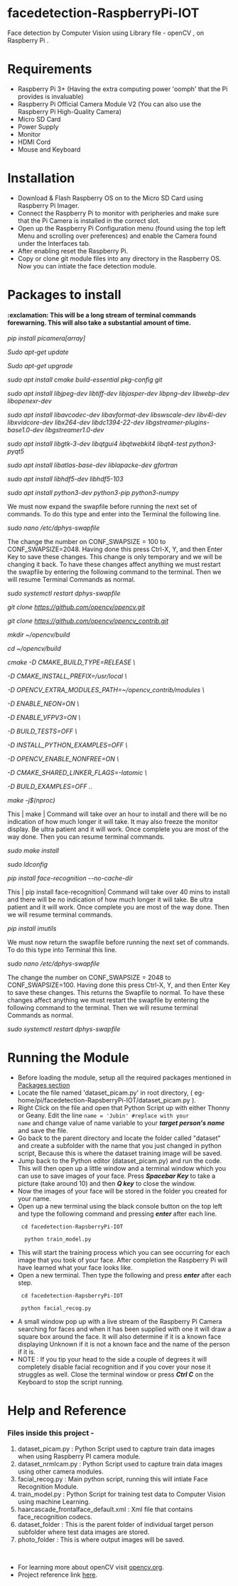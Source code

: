 # facedetection-RaspberryPi-IOT
Face detection by Computer Vision using Library file - openCV , on Raspberry Pi  . 

# Requirements 
- Raspberry Pi 3+ (Having the extra computing power 'oomph' that the Pi provides is invaluable)
- Raspberry Pi Official Camera Module V2 (You can also use the Raspberry Pi High-Quality Camera)
- Micro SD Card 
- Power Supply 
- Monitor
- HDMI Cord 
- Mouse and Keyboard

# Installation 
- Download & Flash Raspberry OS on to the Micro SD Card using Raspberry Pi Imager.
- Connect the Raspberry Pi to monitor with peripheries and make sure that the Pi Camera is installed in the correct slot.
- Open up the Raspberry Pi Configuration menu (found using the top left Menu and scrolling over preferences) and enable the Camera found under the Interfaces tab.
- After enabling reset the Raspberry Pi.
- Copy or clone git module files into any directory in the Raspberry OS. Now you can intiate the face detection module.

# Packages to install

<h4>:exclamation: This will be a long stream of terminal commands forewarning. This will also take a substantial amount of time.</h4>

<em>
  
pip install picamera[array]

Sudo apt-get update

Sudo apt-get upgrade

sudo apt install cmake build-essential pkg-config git

sudo apt install libjpeg-dev libtiff-dev libjasper-dev libpng-dev libwebp-dev libopenexr-dev

sudo apt install libavcodec-dev libavformat-dev libswscale-dev libv4l-dev libxvidcore-dev libx264-dev libdc1394-22-dev libgstreamer-plugins-base1.0-dev libgstreamer1.0-dev

sudo apt install libgtk-3-dev libqtgui4 libqtwebkit4 libqt4-test python3-pyqt5

sudo apt install libatlas-base-dev liblapacke-dev gfortran

sudo apt install libhdf5-dev libhdf5-103

sudo apt install python3-dev python3-pip python3-numpy  </em>

We must now expand the swapfile before running the next set of commands. To do this type and enter into the Terminal the following line.

<em>sudo nano /etc/dphys-swapfile   </em>
 
The change the number on CONF_SWAPSIZE = 100 to CONF_SWAPSIZE=2048. Having done this press Ctrl-X, Y, and then Enter Key to save these changes. This change is only temporary and we will be changing it back. To have these changes affect anything we must restart the swapfile by entering the following command to the terminal. Then we will resume Terminal Commands as normal.

<em>
sudo systemctl restart dphys-swapfile

git clone https://github.com/opencv/opencv.git

git clone https://github.com/opencv/opencv_contrib.git

mkdir ~/opencv/build

cd ~/opencv/build

cmake -D CMAKE_BUILD_TYPE=RELEASE \

-D CMAKE_INSTALL_PREFIX=/usr/local \

-D OPENCV_EXTRA_MODULES_PATH=~/opencv_contrib/modules \

-D ENABLE_NEON=ON \

-D ENABLE_VFPV3=ON \

-D BUILD_TESTS=OFF \

-D INSTALL_PYTHON_EXAMPLES=OFF \

-D OPENCV_ENABLE_NONFREE=ON \

-D CMAKE_SHARED_LINKER_FLAGS=-latomic \

-D BUILD_EXAMPLES=OFF ..

make -j$(nproc)
</em>


This | make | Command will take over an hour to install and there will be no indication of how much longer it will take. It may also freeze the monitor display. Be ultra patient and it will work. Once complete you are most of the way done. Then you can resume terminal commands.

<em>sudo make install

sudo ldconfig

pip install face-recognition --no-cache-dir </em>  



This | pip install face-recognition| Command will take over 40 mins to install and there will be no indication of how much longer it will take. Be ultra patient and it will work. Once complete you are most of the way done. Then we will resume terminal commands.


<em>pip install imutils </em>   


We must now return the swapfile before running the next set of commands. To do this type into Terminal this line.


<em>sudo nano /etc/dphys-swapfile </em>   


The change the number on CONF_SWAPSIZE = 2048 to CONF_SWAPSIZE=100. Having done this press Ctrl-X, Y, and then Enter Key to save these changes. This returns the Swapfile to normal. To have these changes affect anything we must restart the swapfile by entering the following command to the terminal. Then we will resume terminal Commands as normal.


<em>sudo systemctl restart dphys-swapfile  </em>

# Running the Module
- Before loading the module, setup all the required packages mentioned in [Packages section](#packages-to-install)
- Locate the file named 'dataset_picam.py' in root directory, ( eg- home/pi/facedetection-RapsberryPi-IOT/dataset_picam.py ).
- Right Click on the file and open that Python Script up with either Thonny or Geany. Edit the line <code>name = 'Jubin' #replace with your name</code> and change value of name variable to your <em><strong>target person's name</strong></em> and save the file.
- Go back to the parent directory and locate the folder called "dataset" and create a subfolder with the name that you just changed in python script, Because this is where the dataset training image will be saved.
- Jump back to the Python editor (dataset_picam.py) and run the code. This will then open up a little window and a terminal window which you can use to save images of your face. Press <em><strong>Spacebar Key</strong></em> to take a picture (take around 10) and then <em><strong>Q key</strong></em> to close the window.
- Now the images of your face will be stored in the folder you created for your name.
- Open up a new terminal using the black console button on the top left and type the following command and pressing <em><strong>enter</strong></em> after each line. 
  <p><code> cd facedetection-RapsberryPi-IOT  </code></p>
  <p><code>  python train_model.py </code></p> 
- This will start the training process which you can see occurring for each image that you took of your face. After completion the Raspberry Pi will have learned what your face looks like.
- Open a new terminal. Then type the following and press <em><strong>enter</strong></em> after each step.
  <p><code> cd facedetection-RapsberryPi-IOT </code></p>
  <p><code> python facial_recog.py </code></p>
- A small window pop up with a live stream of the Raspberry Pi Camera searching for faces and when it has been supplied with one it will draw a square box around the face. It will also determine if it is a known face displaying Unknown if it is not a known face and the name of the person if it is.
- NOTE : If you tip your head to the side a couple of degrees it will completely disable facial recognition and if you cover your nose it struggles as well. Close the terminal window or press <em><strong>Ctrl C</strong></em> on the Keyboard to stop the script running.

# Help and Reference

<mark><h3>Files inside this project -</h3></mark>
<p><ol>
<li> dataset_picam.py : Python Script used to capture train data images when using Raspberry PI camera module.</li>
<li> dataset_nrmlcam.py : Python Script used to capture train data images using other camera modules.</li>
<li> facial_recog.py : Main python script, running this will intiate Face Recognition Module.</li> 
<li> train_model.py : Python Script for training test data to Computer Vision using machine Learning.</li>
<li> haarcascade_frontalface_default.xml : Xml file that contains face_recognition codecs.</li>
<li> dataset_folder : This is the parent folder of individual target person subfolder where test data images are stored.</li>
<li> photo_folder : This is where output images will be saved.</li>
</ol></p>
<br>

- For learning more about openCV visit [opencv.org](https://docs.opencv.org/4.x/d9/df8/tutorial_root.html).
- Project reference link [here](https://pyimagesearch.com/2018/06/25/raspberry-pi-face-recognition/).
